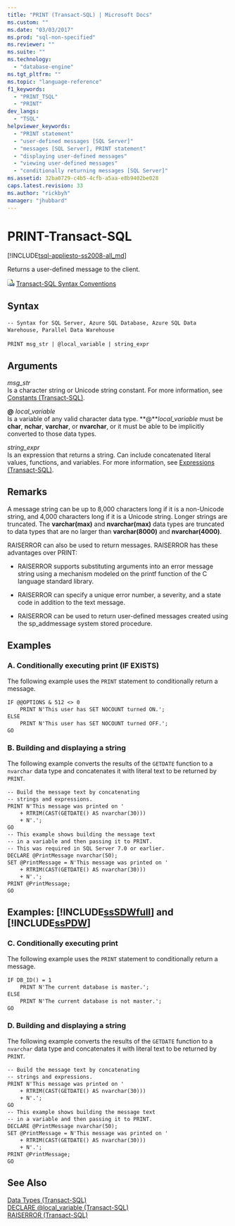 ```yaml
---
title: "PRINT (Transact-SQL) | Microsoft Docs"
ms.custom: ""
ms.date: "03/03/2017"
ms.prod: "sql-non-specified"
ms.reviewer: ""
ms.suite: ""
ms.technology: 
  - "database-engine"
ms.tgt_pltfrm: ""
ms.topic: "language-reference"
f1_keywords: 
  - "PRINT_TSQL"
  - "PRINT"
dev_langs: 
  - "TSQL"
helpviewer_keywords: 
  - "PRINT statement"
  - "user-defined messages [SQL Server]"
  - "messages [SQL Server], PRINT statement"
  - "displaying user-defined messages"
  - "viewing user-defined messages"
  - "conditionally returning messages [SQL Server]"
ms.assetid: 32ba0729-c4b5-4cfb-a5aa-e8b9402be028
caps.latest.revision: 33
ms.author: "rickbyh"
manager: "jhubbard"
---
```

# PRINT-Transact-SQL
[!INCLUDE[tsql-appliesto-ss2008-all_md](../../database-engine/configure/windows/includes/tsql-appliesto-ss2008-all-md.md)]

  Returns a user-defined message to the client.  
  
 ![Topic link icon](../../database-engine/configure/windows/media/topic-link.gif "Topic link icon") [Transact-SQL Syntax Conventions](../../t-sql/language-elements/transact-sql-syntax-conventions-transact-sql.md)  
  
## Syntax  
  
```  
-- Syntax for SQL Server, Azure SQL Database, Azure SQL Data Warehouse, Parallel Data Warehouse  

PRINT msg_str | @local_variable | string_expr  
```  
  
## Arguments  
 *msg_str*  
 Is a character string or Unicode string constant. For more information, see [Constants &#40;Transact-SQL&#41;](../../t-sql/data-types/constants-transact-sql.md).  
  
 **@** *local_variable*  
 Is a variable of any valid character data type. **@***local_variable* must be **char**, **nchar**, **varchar**, or **nvarchar**, or it must be able to be implicitly converted to those data types.  
  
 *string_expr*  
 Is an expression that returns a string. Can include concatenated literal values, functions, and variables. For more information, see [Expressions &#40;Transact-SQL&#41;](../../t-sql/language-elements/expressions-transact-sql.md).  
  
## Remarks  
 A message string can be up to 8,000 characters long if it is a non-Unicode string, and 4,000 characters long if it is a Unicode string. Longer strings are truncated. The **varchar(max)** and **nvarchar(max)** data types are truncated to data types that are no larger than **varchar(8000)** and **nvarchar(4000)**.  
  
 RAISERROR can also be used to return messages. RAISERROR has these advantages over PRINT:  
  
-   RAISERROR supports substituting arguments into an error message string using a mechanism modeled on the printf function of the C language standard library.  
  
-   RAISERROR can specify a unique error number, a severity, and a state code in addition to the text message.  
  
-   RAISERROR can be used to return user-defined messages created using the sp_addmessage system stored procedure.  
  
## Examples  
  
### A. Conditionally executing print (IF EXISTS)  
 The following example uses the `PRINT` statement to conditionally return a message.  
  
```  
IF @@OPTIONS & 512 <> 0  
    PRINT N'This user has SET NOCOUNT turned ON.';  
ELSE  
    PRINT N'This user has SET NOCOUNT turned OFF.';  
GO  
```  
  
### B. Building and displaying a string  
 The following example converts the results of the `GETDATE` function to a `nvarchar` data type and concatenates it with literal text to be returned by `PRINT`.  
  
```  
-- Build the message text by concatenating  
-- strings and expressions.  
PRINT N'This message was printed on '  
    + RTRIM(CAST(GETDATE() AS nvarchar(30)))  
    + N'.';  
GO  
-- This example shows building the message text  
-- in a variable and then passing it to PRINT.  
-- This was required in SQL Server 7.0 or earlier.  
DECLARE @PrintMessage nvarchar(50);  
SET @PrintMessage = N'This message was printed on '  
    + RTRIM(CAST(GETDATE() AS nvarchar(30)))  
    + N'.';  
PRINT @PrintMessage;  
GO  
```  
  
## Examples: [!INCLUDE[ssSDWfull](../../relational-databases/reference/system-catalog-views/includes/sssdwfull-md.md)] and [!INCLUDE[ssPDW](../../database-engine/configure/windows/includes/sspdw-md.md)]  
  
### C. Conditionally executing print  
 The following example uses the `PRINT` statement to conditionally return a message.  
  
```  
IF DB_ID() = 1  
    PRINT N'The current database is master.';  
ELSE  
    PRINT N'The current database is not master.';  
GO  
```  
  
### D. Building and displaying a string  
 The following example converts the results of the `GETDATE` function to a `nvarchar` data type and concatenates it with literal text to be returned by `PRINT`.  
  
```  
-- Build the message text by concatenating  
-- strings and expressions.  
PRINT N'This message was printed on '  
    + RTRIM(CAST(GETDATE() AS nvarchar(30)))  
    + N'.';  
GO  
-- This example shows building the message text  
-- in a variable and then passing it to PRINT.  
DECLARE @PrintMessage nvarchar(50);  
SET @PrintMessage = N'This message was printed on '  
    + RTRIM(CAST(GETDATE() AS nvarchar(30)))  
    + N'.';  
PRINT @PrintMessage;  
GO  
```  
  
## See Also  
 [Data Types &#40;Transact-SQL&#41;](../../t-sql/data-types/data-types-transact-sql.md)   
 [DECLARE @local_variable &#40;Transact-SQL&#41;](../../t-sql/language-elements/declare-local-variable-transact-sql.md)   
 [RAISERROR &#40;Transact-SQL&#41;](../../t-sql/language-elements/raiserror-transact-sql.md)  
  
  

